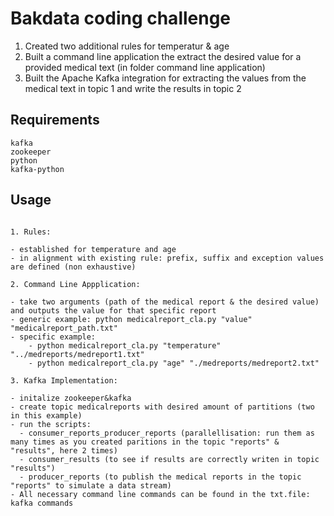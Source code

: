 

# Bakdata coding challenge

1. Created two additional rules for temperatur & age
2. Built a command line application the extract the desired value for a provided medical text (in folder command line application)
3. Built the Apache Kafka integration for extracting the values from the medical text in topic 1 and write the results in topic 2


## Requirements

```
kafka
zookeeper
python
kafka-python
```

## Usage

```

1. Rules:

- established for temperature and age
- in alignment with existing rule: prefix, suffix and exception values are defined (non exhaustive)

2. Command Line Appplication:

- take two arguments (path of the medical report & the desired value) and outputs the value for that specific report
- generic example: python medicalreport_cla.py "value" "medicalreport_path.txt"
- specific example: 
    - python medicalreport_cla.py "temperature" "../medreports/medreport1.txt"
    - python medicalreport_cla.py "age" "./medreports/medreport2.txt"

3. Kafka Implementation:

- initalize zookeeper&kafka
- create topic medicalreports with desired amount of partitions (two in this example)
- run the scripts:
  - consumer_reports_producer_reports (parallellisation: run them as many times as you created paritions in the topic "reports" & "results", here 2 times)
  - consumer_results (to see if results are correctly writen in topic "results")
  - producer_reports (to publish the medical reports in the topic "reports" to simulate a data stream)
- All necessary command line commands can be found in the txt.file: kafka commands

```

